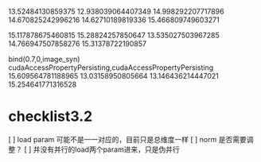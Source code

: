 13.52484130859375
12.938039064407349
14.998292207717896
14.670825242996216
14.62710189819336
15.466809749603271


15.117878675460815
15.28824257850647
13.535027503967285
14.766947507858276
15.31378722190857


bind(0.7,0,image_syn)
cudaAccessPropertyPersisting,cudaAccessPropertyPersisting
15.609564781188965
13.03158950805664
13.146436214447021
15.254641771316528


# checklist3.2
[ ] load param 可能不是一一对应的，目前只是总维度一样
[ ] norm 是否需要调整？
[ ] 并没有并行的load两个param进来，只是伪并行
